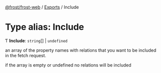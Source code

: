[@frost/frost-web](../modules.md) / [Exports](../modules.md) / Include

# Type alias: Include

Ƭ **Include**: `string`[] \| `undefined`

an array of the property names with relations that you want to be included in the fetch request.

if the array is empty or undefined no relations will be included
